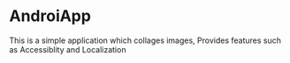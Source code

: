 # AndroiApp
This is a simple application which collages images, Provides features such as Accessiblity and Localization
